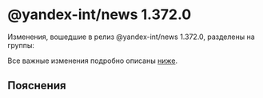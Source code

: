 # @yandex-int/news 1.372.0

<!-- ЧЕЛОВЕЧЕСКОЕ ВСТУПЛЕНИЕ -->

Изменения, вошедшие в релиз @yandex-int/news 1.372.0, разделены на группы:

Все важные изменения подробно описаны [ниже](#Пояснения).

## Пояснения

